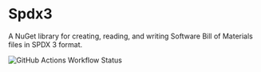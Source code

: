 # Spdx3
A NuGet library for creating, reading, and writing Software Bill of Materials files in SPDX 3 format.

![GitHub Actions Workflow Status](https://img.shields.io/github/actions/workflow/status/mharrah/Spdx3/Build?branch=main)
